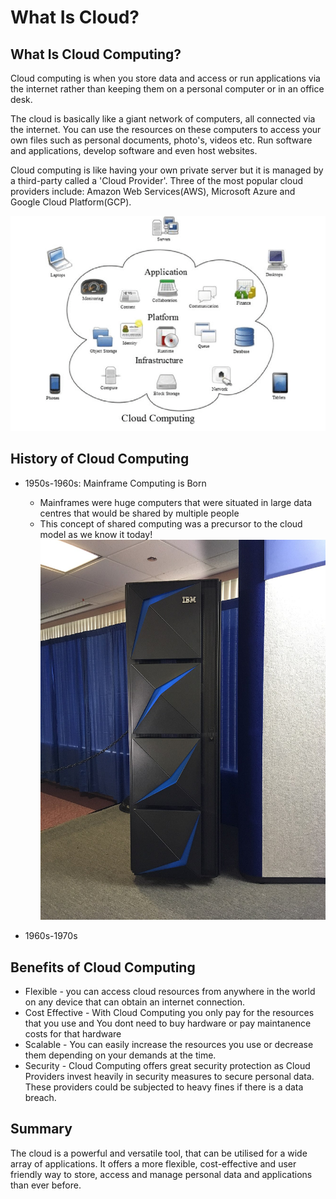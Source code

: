 # What Is Cloud?


## What Is Cloud Computing?

Cloud computing is when you store data and access or run applications via the internet rather than keeping them on a personal computer or in an office desk.

The cloud is basically like a giant network of computers, all connected via the internet. You can use the resources on these computers to access your own files such as personal documents, photo's, videos etc. Run software and applications, develop software and even host websites.

Cloud computing is like having your own private server but it is managed by a third-party called a 'Cloud Provider'. Three of the most popular cloud providers include: Amazon Web Services(AWS), Microsoft Azure and Google Cloud Platform(GCP). 

![Cloud Computing Diagram](../../../readme-images/Cloud-computing-illustration-diagram.png)

## History of Cloud Computing
- 1950s-1960s: Mainframe Computing is Born
  - Mainframes were huge computers that were situated in large data centres that would be shared by multiple people
  - This concept of shared computing was a precursor to the cloud model as we know it today!
![IBM Mainframe](../../../readme-images/1200px-IBM_Z15_mainframe.jpg)
  
- 1960s-1970s

## Benefits of Cloud Computing

- Flexible - you can access cloud resources from anywhere in the world on any device that can obtain an internet connection.
- Cost Effective - With Cloud Computing you only pay for the resources that you use and You dont need to buy hardware or pay maintanence costs for that hardware
- Scalable - You can easily increase the resources you use or decrease them depending on your demands at the time.
- Security - Cloud Computing offers great security protection as Cloud Providers invest heavily in security measures to secure personal data. These providers could be subjected to heavy fines if there is a data breach.

## Summary

The cloud is a powerful and versatile tool, that can be utilised for a wide array of applications. It offers a more flexible, cost-effective and user friendly way to store, access and manage personal data and applications than ever before.




